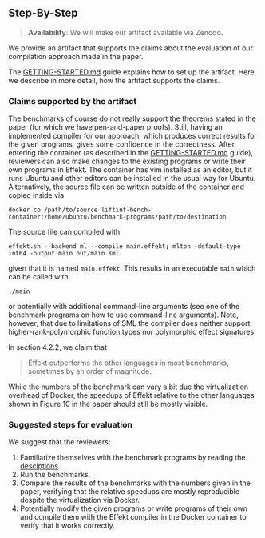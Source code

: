 ## Step-By-Step

> **Availability**: We will make our artifact available via Zenodo.

We provide an artifact that supports the claims about the evaluation of our compilation approach made in the paper.

The [GETTING-STARTED.md](./GETTING-STARTED.md) guide explains how to set up the artifact.
Here, we describe in more detail, how the artifact supports the claims.

### Claims supported by the artifact

The benchmarks of course do not really support the theorems stated in the paper (for which we have pen-and-paper proofs).
Still, having an implemented compiler for our approach, which produces correct results for the given programs, gives some confidence in the correctness.
After entering the container (as described in the [GETTING-STARTED.md](./GETTING-STARTED.md) guide), reviewers can also make changes to the existing programs or write their own programs in Effekt.
The container has vim installed as an editor, but it runs Ubuntu and other editors can be installed in the usual way for Ubuntu.
Alternatively, the source file can be written outside of the container and copied inside via

```
docker cp /path/to/source liftinf-bench-container:/home/ubuntu/benchmark-programs/path/to/destination
```

The source file can compiled with

```
effekt.sh --backend ml --compile main.effekt; mlton -default-type int64 -output main out/main.sml
```

given that it is named `main.effekt`.
This results in an executable `main` which can be called with

```
./main
```

or potentially with additional command-line arguments (see one of the benchmark programs on how to use command-line arguments).
Note, however, that due to limitations of SML the compiler does neither support higher-rank-polymorphic function types nor polymorphic effect signatures.

In section 4.2.2, we claim that

> Effekt outperforms the other languages in most benchmarks, sometimes by an order of magnitude.

While the numbers of the benchmark can vary a bit due the virtualization overhead of Docker, the speedups of Effekt relative to the other languages shown in Figure 10 in the paper should still be mostly visible.

### Suggested steps for evaluation

We suggest that the reviewers:
1. Familiarize themselves with the benchmark programs by reading the [desciptions](./benchmark-programs/descriptions).
2. Run the benchmarks.
3. Compare the results of the benchmarks with the numbers given in the paper, verifying that the relative speedups are mostly reproducible despite the virtualization via Docker.
4. Potentially modify the given programs or write programs of their own and compile them with the Effekt compiler in the Docker container to verify that it works correctly.
